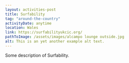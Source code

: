 ```yaml
---
layout: activities-post
title: Surfability
tag: "around-the-country"
activityDate: anytime
location: Wales
link: https://surfabilityukcic.org/
pathToImage: /assets/images/alcampo lounge outside.jpg
alt: This is an yet another example alt text.
---
```


Some description of Surfability.
